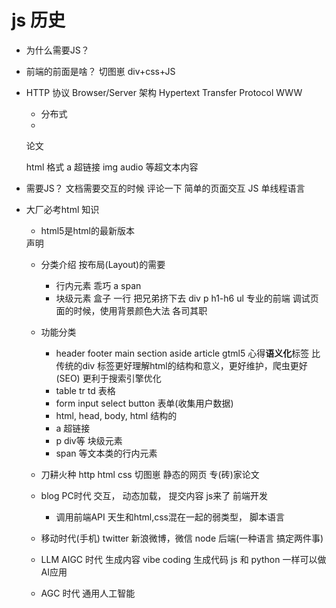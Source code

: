 # js 历史

- 为什么需要JS？
- 前端的前面是啥？
    切图崽
    div+css+JS
- HTTP 协议
    Browser/Server 架构
    Hypertext Transfer
    Protocol
    WWW
    - 分布式
    - <!Doctype html>
    论文
    <div>
        <title>马斯克推行的第一性质</title>
    </div>
    html 格式
    a 超链接
    img audio 等超文本内容

- 需要JS？
    文档需要交互的时候 
    评论一下
    简单的页面交互
    JS 单线程语言

- 大厂必考html 知识
    - html5是html的最新版本
    <!DOCTYPE html> 声明
    - 分类介绍
        按布局(Layout)的需要
        - 行内元素 乖巧
             a span
        - 块级元素 盒子 一行 把兄弟挤下去
            div p h1-h6 ul
    专业的前端 调试页面的时候，使用背景颜色大法
    各司其职

    - 功能分类
        - header footer main section aside
          article gtml5 心得**语义化**标签
          比传统的div 标签更好理解html的结构和意义，更好维护，爬虫更好(SEO) 更利于搜索引擎优化
        - table tr td 表格
        - form input select button 表单(收集用户数据)
        - html, head, body, html 结构的
        - a 超链接
        - p div等 块级元素
        - span 等文本类的行内元素

    - 刀耕火种
        http html css
        切图崽
        静态的网页 专(砖)家论文
    - blog PC时代
        交互， 动态加载， 提交内容
        js来了
        前端开发
        - 调用前端API
        天生和html,css混在一起的弱类型， 脚本语言
    - 移动时代(手机)
        twitter 新浪微博，微信
        node 后端(一种语言 搞定两件事)
    - LLM AIGC 时代 生成内容
        vibe coding 生成代码
        js 和 python 一样可以做AI应用
    - AGC 时代
        通用人工智能       
